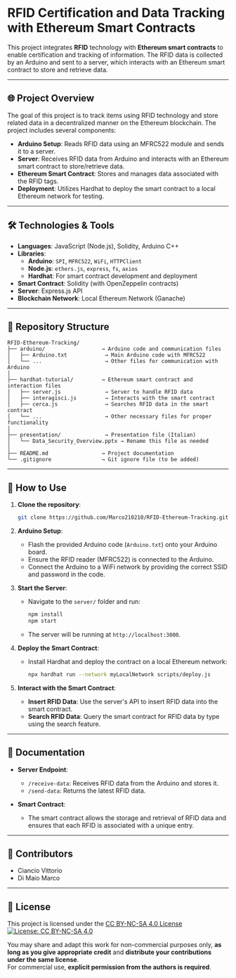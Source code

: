 
# RFID Certification and Data Tracking with Ethereum Smart Contracts

This project integrates **RFID** technology with **Ethereum smart contracts** to enable certification and tracking of information. The RFID data is collected by an Arduino and sent to a server, which interacts with an Ethereum smart contract to store and retrieve data.

---

## 🌐 Project Overview

The goal of this project is to track items using RFID technology and store related data in a decentralized manner on the Ethereum blockchain. The project includes several components:

- **Arduino Setup**: Reads RFID data using an MFRC522 module and sends it to a server.
- **Server**: Receives RFID data from Arduino and interacts with an Ethereum smart contract to store/retrieve data.
- **Ethereum Smart Contract**: Stores and manages data associated with the RFID tags.
- **Deployment**: Utilizes Hardhat to deploy the smart contract to a local Ethereum network for testing.

---

## 🛠️ Technologies & Tools

- **Languages**: JavaScript (Node.js), Solidity, Arduino C++
- **Libraries**:
  - **Arduino**: `SPI`, `MFRC522`, `WiFi`, `HTTPClient`
  - **Node.js**: `ethers.js`, `express`, `fs`, `axios`
  - **Hardhat**: For smart contract development and deployment
- **Smart Contract**: Solidity (with OpenZeppelin contracts)
- **Server**: Express.js API
- **Blockchain Network**: Local Ethereum Network (Ganache)

---

## 📁 Repository Structure

```
RFID-Ethereum-Tracking/
├── arduino/                  → Arduino code and communication files
│   ├── Arduino.txt            → Main Arduino code with MFRC522
│   └── ...                    → Other files for communication with Arduino
│
├── hardhat-tutorial/         → Ethereum smart contract and interaction files
│   ├── server.js              → Server to handle RFID data
│   ├── interagisci.js         → Interacts with the smart contract
│   ├── cerca.js               → Searches RFID data in the smart contract
│   └── ...                    → Other necessary files for proper functionality
│
├── presentation/              → Presentation file (Italian)
│   └── Data_Security_Overview.pptx → Rename this file as needed
│
├── README.md                 → Project documentation
└── .gitignore                → Git ignore file (to be added)

```

---

## 🚀 How to Use

1. **Clone the repository**:
   ```bash
   git clone https://github.com/Marco210210/RFID-Ethereum-Tracking.git
   ```

2. **Arduino Setup**:
   - Flash the provided Arduino code (`Arduino.txt`) onto your Arduino board.
   - Ensure the RFID reader (MFRC522) is connected to the Arduino.
   - Connect the Arduino to a WiFi network by providing the correct SSID and password in the code.

3. **Start the Server**:
   - Navigate to the `server/` folder and run:
     ```bash
     npm install
     npm start
     ```
   - The server will be running at `http://localhost:3000`.

4. **Deploy the Smart Contract**:
   - Install Hardhat and deploy the contract on a local Ethereum network:
     ```bash
     npx hardhat run --network myLocalNetwork scripts/deploy.js
     ```

5. **Interact with the Smart Contract**:
   - **Insert RFID Data**: Use the server's API to insert RFID data into the smart contract.
   - **Search RFID Data**: Query the smart contract for RFID data by type using the search feature.

---

## 📄 Documentation

- **Server Endpoint**:
  - `/receive-data`: Receives RFID data from the Arduino and stores it.
  - `/send-data`: Returns the latest RFID data.

- **Smart Contract**:
  - The smart contract allows the storage and retrieval of RFID data and ensures that each RFID is associated with a unique entry.

---

## 👥 Contributors

- Ciancio Vittorio
- Di Maio Marco

---

## 📄 License

This project is licensed under the [CC BY-NC-SA 4.0 License](https://creativecommons.org/licenses/by-nc-sa/4.0/)  
[![License: CC BY-NC-SA 4.0](https://licensebuttons.net/l/by-nc-sa/4.0/88x31.png)](https://creativecommons.org/licenses/by-nc-sa/4.0/)  

You may share and adapt this work for non-commercial purposes only, **as long as you give appropriate credit** and **distribute your contributions under the same license**.  
For commercial use, **explicit permission from the authors is required**.
